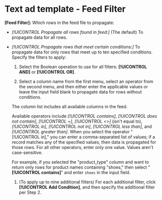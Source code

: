 # Text ad template - Feed Filter

**\[Feed Filter\]:** Which rows in the feed file to propagate:

* *[!UICONTROL Propagate all rows found in feed:]* (The default) To propagate data for all rows.

* *[!UICONTROL Propagate rows that meet certain conditions:]* To propagate data for only rows that meet up to ten specified conditions. Specify the filters to apply:

  1. Select the Boolean operation to use for all filters:  **[!UICONTROL AND]** or **[!UICONTROL OR]**.
  
  1. Select a column name from the first menu, select an operator from the second menu, and then either enter the applicable values or leave the input field blank to propagate data for rows without conditions.
  
    The column list includes all available columns in the feed.
    
    Available operators include *[!UICONTROL contains]*, *[!UICONTROL does not contain]*, *[!UICONTROL =]*, *[!UICONTROL <>]* (isn't equal to), *[!UICONTROL in]*, *[!UICONTROL not in]*, *[!UICONTROL less than]*, and *[!UICONTROL greater than]*. When you select the operator "[!UICONTROL in]," you can enter a comma-separated list of values; if a record matches any of the specified values, then data is propagated for those rows. For all other operators, enter only one value. Values aren't case-sensitive.
    
    For example, if you selected the "product_type" column and want to return only rows for product names containing "shoes," then select "**[!UICONTROL contains]**" and enter `shoes` in the input field.
    
  1. (To apply up to nine additional filters) For each additional filter, click **[!UICONTROL Add Condition]**, and then specify the additional filter per Step 2.
